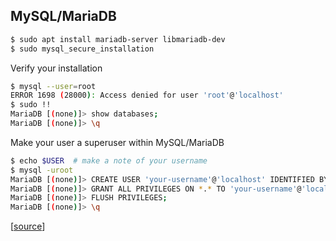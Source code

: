 ## MySQL/MariaDB

```bash
$ sudo apt install mariadb-server libmariadb-dev
$ sudo mysql_secure_installation
```

Verify your installation

```bash
$ mysql --user=root
ERROR 1698 (28000): Access denied for user 'root'@'localhost'
$ sudo !!
MariaDB [(none)]> show databases;
MariaDB [(none)]> \q
```

Make your user a superuser within MySQL/MariaDB

```bash
$ echo $USER  # make a note of your username
$ mysql -uroot
MariaDB [(none)]> CREATE USER 'your-username'@'localhost' IDENTIFIED BY 'your-password';
MariaDB [(none)]> GRANT ALL PRIVILEGES ON *.* TO 'your-username'@'localhost' WITH GRANT OPTION;
MariaDB [(none)]> FLUSH PRIVILEGES;
MariaDB [(none)]> \q
```

[[source](https://tableplus.com/blog/2018/10/how-to-create-a-superuser-in-mysql.html)]

